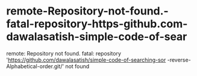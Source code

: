 # remote-Repository-not-found.-fatal-repository-https-github.com-dawalasatish-simple-code-of-sear
remote: Repository not found. fatal: repository 'https://github.com/dawalasatish/simple-code-of-searching-sor -reverse-Alphabetical-order.git/' not found
